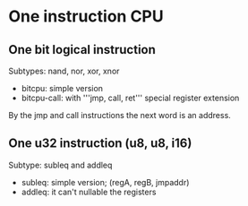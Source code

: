 # One instruction CPU

## One bit logical instruction
Subtypes: nand, nor, xor, xnor

* bitcpu: simple version
* bitcpu-call: with '''jmp, call, ret''' special register extension

By the jmp and call instructions the next word is an address.

## One u32 instruction (u8, u8, i16)
Subtype: subleq and addleq

* subleq: simple version; (regA, regB, jmpaddr)
* addleq: it can't nullable the registers
